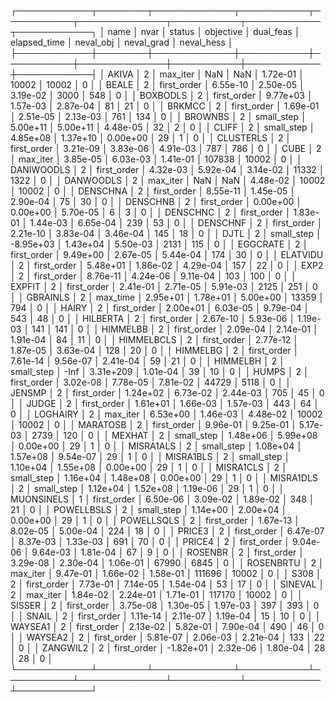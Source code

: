 ┌────────────┬────────┬─────────────┬───────────┬───────────┬──────────────┬───────────┬────────────┬────────────┐
│       name │   nvar │      status │ objective │ dual_feas │ elapsed_time │ neval_obj │ neval_grad │ neval_hess │
├────────────┼────────┼─────────────┼───────────┼───────────┼──────────────┼───────────┼────────────┼────────────┤
│      AKIVA │      2 │    max_iter │       NaN │       NaN │     1.72e-01 │     10002 │      10002 │          0 │
│      BEALE │      2 │ first_order │  6.55e-10 │  2.50e-05 │     3.19e-02 │      3000 │        548 │          0 │
│   BOXBODLS │      2 │ first_order │  9.77e+03 │  1.57e-03 │     2.87e-04 │        81 │         21 │          0 │
│     BRKMCC │      2 │ first_order │  1.69e-01 │  2.51e-05 │     2.13e-03 │       761 │        134 │          0 │
│    BROWNBS │      2 │  small_step │  5.00e+11 │  5.00e+11 │     4.48e-05 │        32 │          2 │          0 │
│      CLIFF │      2 │  small_step │  4.85e+08 │  1.37e+10 │     0.00e+00 │        29 │          1 │          0 │
│  CLUSTERLS │      2 │ first_order │  3.21e-09 │  3.83e-06 │     4.91e-03 │       787 │        786 │          0 │
│       CUBE │      2 │    max_iter │  3.85e-05 │  6.03e-03 │     1.41e-01 │    107838 │      10002 │          0 │
│ DANIWOODLS │      2 │ first_order │  4.32e-03 │  5.92e-04 │     3.14e-02 │     11332 │       1322 │          0 │
│  DANWOODLS │      2 │    max_iter │       NaN │       NaN │     4.48e-02 │     10002 │      10002 │          0 │
│   DENSCHNA │      2 │ first_order │  8.55e-11 │  1.45e-05 │     2.90e-04 │        75 │         30 │          0 │
│   DENSCHNB │      2 │ first_order │  0.00e+00 │  0.00e+00 │     5.70e-05 │         6 │          3 │          0 │
│   DENSCHNC │      2 │ first_order │  1.83e-01 │  1.44e-03 │     6.65e-04 │       239 │         53 │          0 │
│   DENSCHNF │      2 │ first_order │  2.21e-10 │  3.83e-04 │     3.46e-04 │       145 │         18 │          0 │
│       DJTL │      2 │  small_step │ -8.95e+03 │  1.43e+04 │     5.50e-03 │      2131 │        115 │          0 │
│   EGGCRATE │      2 │ first_order │  9.49e+00 │  2.67e-05 │     5.44e-04 │       174 │         30 │          0 │
│   ELATVIDU │      2 │ first_order │  5.48e+01 │  1.86e-02 │     4.29e-04 │       157 │         22 │          0 │
│       EXP2 │      2 │ first_order │  8.76e-11 │  4.24e-06 │     9.11e-04 │       103 │        100 │          0 │
│     EXPFIT │      2 │ first_order │  2.41e-01 │  2.71e-05 │     5.91e-03 │      2125 │        251 │          0 │
│   GBRAINLS │      2 │    max_time │  2.95e+01 │  1.78e+01 │     5.00e+00 │     13359 │        794 │          0 │
│      HAIRY │      2 │ first_order │  2.00e+01 │  6.03e-05 │     9.79e-04 │       543 │         48 │          0 │
│   HILBERTA │      2 │ first_order │  2.67e-10 │  5.93e-06 │     1.19e-03 │       141 │        141 │          0 │
│   HIMMELBB │      2 │ first_order │  2.09e-04 │  2.14e-01 │     1.91e-04 │        84 │         11 │          0 │
│ HIMMELBCLS │      2 │ first_order │  2.77e-12 │  1.87e-05 │     3.63e-04 │       128 │         20 │          0 │
│   HIMMELBG │      2 │ first_order │  7.61e-14 │  9.56e-07 │     2.41e-04 │        59 │         21 │          0 │
│   HIMMELBH │      2 │  small_step │      -Inf │ 3.31e+209 │     1.01e-04 │        39 │         10 │          0 │
│      HUMPS │      2 │ first_order │  3.02e-08 │  7.78e-05 │     7.81e-02 │     44729 │       5118 │          0 │
│     JENSMP │      2 │ first_order │  1.24e+02 │  6.73e-02 │     2.44e-03 │       705 │         45 │          0 │
│      JUDGE │      2 │ first_order │  1.61e+01 │  1.66e-03 │     1.57e-03 │       443 │         64 │          0 │
│   LOGHAIRY │      2 │    max_iter │  6.53e+00 │  1.46e-03 │     4.48e-02 │     10002 │      10002 │          0 │
│   MARATOSB │      2 │ first_order │  9.96e-01 │  9.25e-01 │     5.17e-03 │      2739 │        120 │          0 │
│     MEXHAT │      2 │  small_step │  1.48e+06 │  5.99e+08 │     0.00e+00 │        29 │          1 │          0 │
│  MISRA1ALS │      2 │  small_step │  1.08e+04 │  1.57e+08 │     9.54e-07 │        29 │          1 │          0 │
│  MISRA1BLS │      2 │  small_step │  1.10e+04 │  1.55e+08 │     0.00e+00 │        29 │          1 │          0 │
│  MISRA1CLS │      2 │  small_step │  1.16e+04 │  1.48e+08 │     0.00e+00 │        29 │          1 │          0 │
│  MISRA1DLS │      2 │  small_step │  1.12e+04 │  1.52e+08 │     1.19e-06 │        29 │          1 │          0 │
│ MUONSINELS │      1 │ first_order │  6.50e-06 │  3.09e-02 │     1.89e-02 │       348 │         21 │          0 │
│ POWELLBSLS │      2 │  small_step │  1.14e+00 │  2.00e+04 │     0.00e+00 │        29 │          1 │          0 │
│ POWELLSQLS │      2 │ first_order │  1.67e-13 │  8.02e-05 │     5.00e-04 │       224 │         18 │          0 │
│     PRICE3 │      2 │ first_order │  6.47e-07 │  8.37e-03 │     1.33e-03 │       691 │         70 │          0 │
│     PRICE4 │      2 │ first_order │  9.04e-06 │  9.64e-03 │     1.81e-04 │        67 │          9 │          0 │
│    ROSENBR │      2 │ first_order │  3.29e-08 │  2.30e-04 │     1.06e-01 │     67990 │       6845 │          0 │
│  ROSENBRTU │      2 │    max_iter │  9.47e-01 │  1.66e-02 │     1.58e-01 │    111696 │      10002 │          0 │
│       S308 │      2 │ first_order │  7.73e-01 │  7.14e-05 │     1.54e-04 │        53 │         17 │          0 │
│    SINEVAL │      2 │    max_iter │  1.84e-02 │  2.24e-01 │     1.71e-01 │    117170 │      10002 │          0 │
│     SISSER │      2 │ first_order │  3.75e-08 │  1.30e-05 │     1.97e-03 │       397 │        393 │          0 │
│      SNAIL │      2 │ first_order │  1.11e-14 │  2.11e-07 │     1.19e-04 │        15 │         10 │          0 │
│    WAYSEA1 │      2 │ first_order │  2.13e-02 │  5.82e-01 │     7.90e-04 │       490 │         46 │          0 │
│    WAYSEA2 │      2 │ first_order │  5.81e-07 │  2.06e-03 │     2.21e-04 │       133 │         22 │          0 │
│   ZANGWIL2 │      2 │ first_order │ -1.82e+01 │  2.32e-06 │     1.80e-04 │        28 │         28 │          0 │
└────────────┴────────┴─────────────┴───────────┴───────────┴──────────────┴───────────┴────────────┴────────────┘
